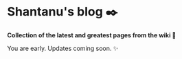 # Shantanu's blog ✒️

**Collection of the latest and greatest pages from the wiki 📖**

You are early. Updates coming soon. ✨

